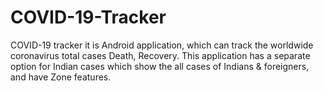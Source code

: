 # COVID-19-Tracker
COVID-19 tracker it is Android application, which can track the worldwide coronavirus total cases Death, Recovery. This application has a separate option for Indian cases which show the all cases of Indians &amp; foreigners, and have Zone features.
